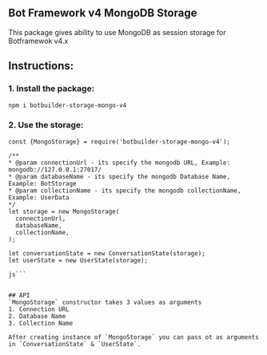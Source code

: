 Bot Framework v4 MongoDB Storage
--------------------------------

This package gives ability to use MongoDB as session storage for Botframewok v4.x

## Instructions:
### 1. Install the package:
```
npm i botbuilder-storage-mongo-v4
```

### 2. Use the storage:
``` 
const {MongoStorage} = require('botbuilder-storage-mongo-v4');

/**
* @param connectionUrl - its specify the mongodb URL, Example: mongodb://127.0.0.1:27017/
* @param databaseName - its specify the mongodb Database Name, Example: BotStorage
* @param collectionName - its specify the mongodb collectionName, Example: UserData
*/
let storage = new MongoStorage(
  connectionUrl,
  databaseName,
  collectionName,
);

let conversationState = new ConversationState(storage);
let userState = new UserState(storage);

js```


## API
`MongoStorage` constructor takes 3 values as arguments
1. Connection URL
2. Database Name
3. Collection Name

After creating instance of `MongoStorage` you can pass ot as arguments in `ConversationState` & `UserState`.